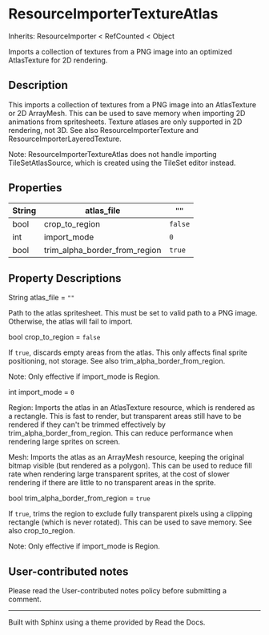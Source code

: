 # ResourceImporterTextureAtlas

Inherits: ResourceImporter < RefCounted < Object

Imports a collection of textures from a PNG image into an optimized
AtlasTexture for 2D rendering.

## Description

This imports a collection of textures from a PNG image into an AtlasTexture or
2D ArrayMesh. This can be used to save memory when importing 2D animations
from spritesheets. Texture atlases are only supported in 2D rendering, not 3D.
See also ResourceImporterTexture and ResourceImporterLayeredTexture.

Note: ResourceImporterTextureAtlas does not handle importing
TileSetAtlasSource, which is created using the TileSet editor instead.

## Properties

String | atlas_file | `""`  
---|---|---  
bool | crop_to_region | `false`  
int | import_mode | `0`  
bool | trim_alpha_border_from_region | `true`  
  
## Property Descriptions

String atlas_file = `""`

Path to the atlas spritesheet. This must be set to valid path to a PNG image.
Otherwise, the atlas will fail to import.

bool crop_to_region = `false`

If `true`, discards empty areas from the atlas. This only affects final sprite
positioning, not storage. See also trim_alpha_border_from_region.

Note: Only effective if import_mode is Region.

int import_mode = `0`

Region: Imports the atlas in an AtlasTexture resource, which is rendered as a
rectangle. This is fast to render, but transparent areas still have to be
rendered if they can't be trimmed effectively by
trim_alpha_border_from_region. This can reduce performance when rendering
large sprites on screen.

Mesh: Imports the atlas as an ArrayMesh resource, keeping the original bitmap
visible (but rendered as a polygon). This can be used to reduce fill rate when
rendering large transparent sprites, at the cost of slower rendering if there
are little to no transparent areas in the sprite.

bool trim_alpha_border_from_region = `true`

If `true`, trims the region to exclude fully transparent pixels using a
clipping rectangle (which is never rotated). This can be used to save memory.
See also crop_to_region.

Note: Only effective if import_mode is Region.

## User-contributed notes

Please read the User-contributed notes policy before submitting a comment.

* * *

Built with Sphinx using a theme provided by Read the Docs.


